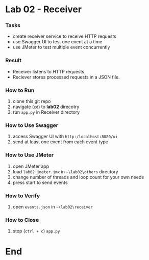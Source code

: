 # Lab 02 - Receiver 
### Tasks
- create receiver service to receive HTTP requests
- use Swagger UI to test one event at a time
- use JMeter to test multiple event concurrently

### Result
- Receiver listens to HTTP requests.
- Reciever stores processed requests in a JSON file.

### How to Run
1. clone this git repo
2. navigate (`cd`) to **lab02** direcotry 
3. run `app.py` in Receiver directory

### How to Use Swagger
1. access Swagger UI with `http:/localhost:8080/ui`
2. send at least one event from each event type

### How to Use JMeter
1. open JMeter app
2. load `lab02_jmeter.jmx` in `~\lab02\others` directory
3. change number of threads and loop count for your own needs
4. press start to send events

### How to Verify
1. open `events.json` in `~\lab02\receiver`

### How to Close
1. stop (`ctrl + c`) `app.py`

# End
